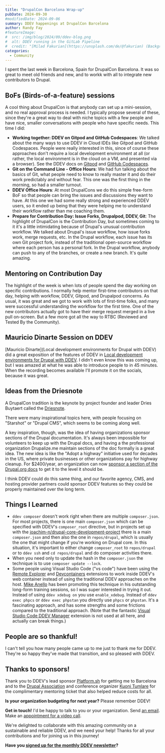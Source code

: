```yaml
---
title: "DrupalCon Barcelona Wrap-up"
pubDate: 2024-09-30
#modifiedDate: 2024-09-06
summary: DDEV happenings at DrupalCon Barcelona
author: Randy Fay
#featureImage:
#  src: /img/blog/2024/09/ddev-blog.png
#  alt: DDEV running in the GitLab Pipeline
#  credit: "[Milad Fakurian](https://unsplash.com/de/@fakurian) (Background)"
categories:
  - Community
---
```


I spent the last week in Barcelona, Spain for DrupalCon Barcelona. It was so great to meet old friends and new, and to workk with all to integrate new contributors to Drupal.

## BoFs (Birds-of-a-feature) sessions

A cool thing about DrupalCon is that anybody can set up a mini-session, and no real approval process is needed. I typically propose several of these, since they're a great way to deal with niche topics with a few people and have nice, smaller conversations with people who have specific needs. This time I did:

* **Working together: DDEV on Gitpod and GitHub Codespaces**: We talked about the many ways to use DDEV in Cloud IDEs like Gitpod and GitHub Codespaces. People were really interested in this, since of course these approaches don't require a local development environment at all (or rather, the local environment is in the cloud on a VM, and presented via a browser). See the DDEV docs on [Gitpod](https://ddev.readthedocs.io/en/latest/users/install/ddev-installation/#ddev-installation-gitpod) and [GitHub Codespaces](https://ddev.readthedocs.io/en/latest/users/install/ddev-installation/#ddev-installation-codespaces). 
* **Git on the Command Line - Office Hours**: We had fun talking about the basics of Git, what people need to know to really master it and do their work predictably and without fear. This one was the first thing in the morning, so had a smaller turnout.
* **DDEV Office Hours**: At most DrupalCons we do this simple free-form BoF so that people can bring the issues and discussions they want to have. At this one we had some really strong and experienced DDEV users, so it ended up being that they were helping me to understand their workflow rather than me coaching them.
* **Prepare for Contribution Day: Issue Forks, Drupalpod, DDEV, Git**: The highlight of DrupalCon is the Contribution Day, but sometimes coming to it it's a little intimidating because of Drupal's unusual contribution workflow. We talked about Drupal's issue workflow, how issue forks work, merge requests, etc. In the Drupal workflow, each issue has its own Git project fork, instead of the traditional open-source workflow where each person has a personal fork. In the Drupal workflow, anybody can push to any of the branches, or create a new branch. It's quite amazing.

## Mentoring on Contribution Day

The highlight of the week is when lots of people spend the day working on specific contributions. I normally help mentor first-time contributors on that day, helping with workflow, DDEV, Gitpod, and Drupalpod concerns. As usual, it was great and we got to work with lots of first-time folks, and many were successful understanding the workflow for the first time. One of the new contributors actually got to have their merge request merged in a live pull on-screen. But a few more got all the way to RTBC (Reviewed and Tested By the Community).

## Mauricio Dinarte Session on DDEV

[Mauricio Dinarte](Local development environments for Drupal with DDEV) did a great exposition of the features of DDEV in [Local development environments for Drupal with DDEV](https://events.drupal.org/barcelona2024/session/local-development-environments-drupal-ddev). I didn't even know this was coming up, but I was amazed at what he was able to introduce people to in 45 minutes. When the recording becomes available I'll promote it on the socials, because it was great.

## Ideas from the Driesnote

A DrupalCon tradition is the keynote by project founder and leader Dries Buytaert called the [Driesnote](https://dri.es/state-of-drupal-presentation-september-2024).

There were many inspirational topics here, with people focusing on "Starshot" or "Drupal CMS", which seems to be coming along well.

A key inspiration, though, was the idea of having organizations sponsor sections of the Drupal documentation. It's always been impossible for volunteers to keep up with the Drupal docs, and having a the professional organization Drupalize.me maintain sections of the doc formally is a great idea. The new idea is like the "Adopt a highway" initiative used for decades in the US, where private businesses or other organizations pay for highway cleanup. For $2400/year, an organization can now [sponsor a section of the Drupal.org docs](https://drupalize.me/blog/adopt-document-sponsor-drupal-cms-documentation) to get it to the level it should be.

I think DDEV could do this same thing, and our favorite agency, CMS, and hosting provider partners could sponsor DDEV features so they could be properly maintained over the long term.

## Things I Learned

* `ddev composer` doesn't work right when there are multiple `composer.json`. For most projects, there is one main `composer.json` which can be specified with DDEV's `composer_root` directive, but in projects set up with the [joachim-n/drupal-core-development-project](https://github.com/joachim-n/drupal-core-development-project) there is a main `composer.json` and then also the one in `repos/drupal`, which is usually the one that might change if you're working on Drupal core. In this situation, it's important to either change `composer_root` to `repos/drupal` or to `ddev ssh` and `cd repos/drupal` and do composer activities there.
* When you need only to update the hash in the `composer.json` the technique is to use `composer update --lock`.
* Some people using Visual Studio Code ("vs code") have been using the [Remote Explorer](https://marketplace.visualstudio.com/items?itemName=ms-vscode.remote-explorer) and [Devcontainers](https://marketplace.visualstudio.com/items?itemName=ms-vscode-remote.remote-containers) extensions to work inside DDEV's web container instead of using the traditional DDEV approaches on the host. [Mike Anello](https://www.drupaleasy.com/) has been promoting this technique in his outstanding long-form training sessions, so I was super interested in trying it out. Instead of using `ddev xdebug on` you use `enable_xdebug`. Instead of `ddev exec phpcs` or `ddev exec phpstan` you directly use `phpcs` or `phpstan`. It's a fascinating approach, and has some strengths and some frictions compared to the traditional approach. (Note that the fantastic [Visual Studio Code DDEV Manager](https://marketplace.visualstudio.com/items?itemName=biati.ddev-manager) extension is not used at all here, and actually can break things.)

## People are so thankful!

I can't tell you how many people came up to me just to thank me for DDEV. They're so happy they've made that transition, and so pleased with DDEV.

## Thanks to sponsors!

Thank you to DDEV's lead sponsor [Platform.sh](https://platform.sh) for getting me to Barcelona and to the [Drupal Association](https://www.drupal.org/association) and conference organizer [Kuoni Tumlare](https://www.kuonitumlare.com/) for the complimentary mentoring ticket that also helped reduce costs for all.

**Is your organization budgeting for next year?** Please remember DDEV!

**Get in touch!** I'd be happy to talk to you or your organization. Send [an email](mailto:randy.fay%40ddev.com). Make an [appointment for a video call](https://cal.com/randyfay/30min).

We're delighted to collaborate with this amazing community on a sustainable and reliable DDEV, and we need your help! Thanks for all your contributions and for joining us in this journey!

**Have you [signed up for the monthly DDEV newsletter](/newsletter)?**
